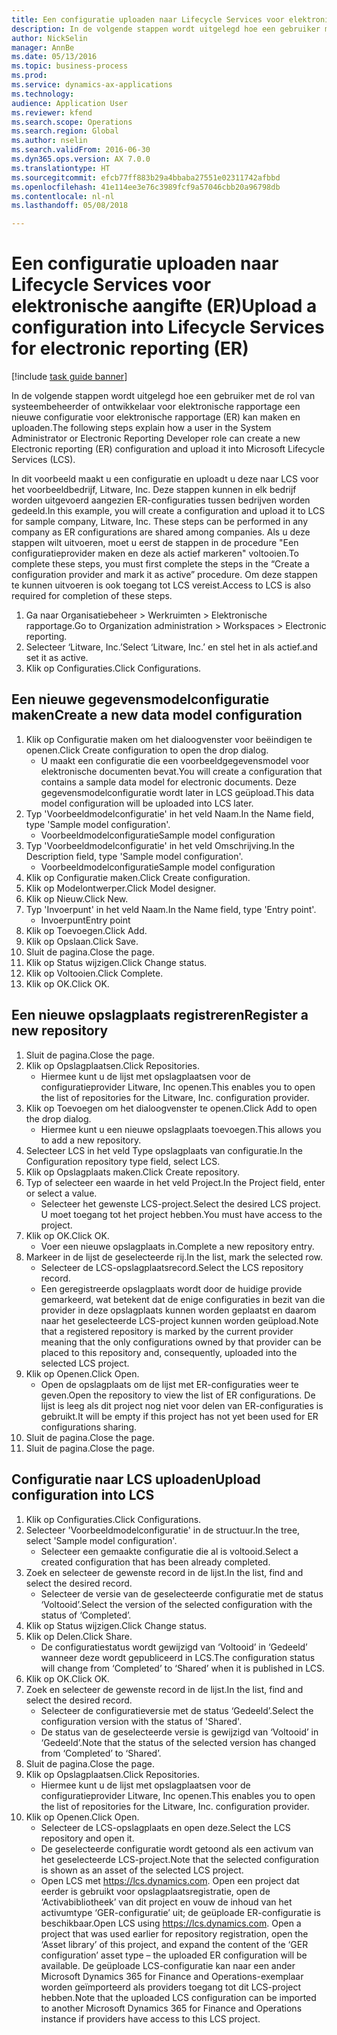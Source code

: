 ```yaml
--- 
title: Een configuratie uploaden naar Lifecycle Services voor elektronische aangifte (ER)
description: In de volgende stappen wordt uitgelegd hoe een gebruiker met de rol van systeembeheerder of ontwikkelaar voor elektronische rapportage een nieuwe configuratie voor elektronische rapportage (ER) kan maken en uploaden.
author: NickSelin
manager: AnnBe
ms.date: 05/13/2016
ms.topic: business-process
ms.prod: 
ms.service: dynamics-ax-applications
ms.technology: 
audience: Application User
ms.reviewer: kfend
ms.search.scope: Operations
ms.search.region: Global
ms.author: nselin
ms.search.validFrom: 2016-06-30
ms.dyn365.ops.version: AX 7.0.0
ms.translationtype: HT
ms.sourcegitcommit: efcb77ff883b29a4bbaba27551e02311742afbbd
ms.openlocfilehash: 41e114ee3e76c3989fcf9a57046cbb20a96798db
ms.contentlocale: nl-nl
ms.lasthandoff: 05/08/2018

---
```

# <a name="upload-a-configuration-into-lifecycle-services-for-electronic-reporting-er"></a><span data-ttu-id="33738-103">Een configuratie uploaden naar Lifecycle Services voor elektronische aangifte (ER)</span><span class="sxs-lookup"><span data-stu-id="33738-103">Upload a configuration into Lifecycle Services for electronic reporting (ER)</span></span>

[!include [task guide banner](../../includes/task-guide-banner.md)]

<span data-ttu-id="33738-104">In de volgende stappen wordt uitgelegd hoe een gebruiker met de rol van systeembeheerder of ontwikkelaar voor elektronische rapportage een nieuwe configuratie voor elektronische rapportage (ER) kan maken en uploaden.</span><span class="sxs-lookup"><span data-stu-id="33738-104">The following steps explain how a user in the System Administrator or Electronic Reporting Developer role can create a new Electronic reporting (ER) configuration and upload it into Microsoft Lifecycle Services (LCS).</span></span>

<span data-ttu-id="33738-105">In dit voorbeeld maakt u een configuratie en uploadt u deze naar LCS voor het voorbeeldbedrijf, Litware, Inc. Deze stappen kunnen in elk bedrijf worden uitgevoerd aangezien ER-configuraties tussen bedrijven worden gedeeld.</span><span class="sxs-lookup"><span data-stu-id="33738-105">In this example, you will create a configuration and upload it to LCS for sample company, Litware, Inc. These steps can be performed in any company as ER configurations are shared among companies.</span></span> <span data-ttu-id="33738-106">Als u deze stappen wilt uitvoeren, moet u eerst de stappen in de procedure "Een configuratieprovider maken en deze als actief markeren" voltooien.</span><span class="sxs-lookup"><span data-stu-id="33738-106">To complete these steps, you must first complete the steps in the “Create a configuration provider and mark it as active” procedure.</span></span> <span data-ttu-id="33738-107">Om deze stappen te kunnen uitvoeren is ook toegang tot LCS vereist.</span><span class="sxs-lookup"><span data-stu-id="33738-107">Access to LCS is also required for completion of these steps.</span></span>

1. <span data-ttu-id="33738-108">Ga naar Organisatiebeheer > Werkruimten > Elektronische rapportage.</span><span class="sxs-lookup"><span data-stu-id="33738-108">Go to Organization administration > Workspaces > Electronic reporting.</span></span>
2. <span data-ttu-id="33738-109">Selecteer ‘Litware, Inc.’</span><span class="sxs-lookup"><span data-stu-id="33738-109">Select ‘Litware, Inc.’</span></span> <span data-ttu-id="33738-110">en stel het in als actief.</span><span class="sxs-lookup"><span data-stu-id="33738-110">and set it as active.</span></span>
3. <span data-ttu-id="33738-111">Klik op Configuraties.</span><span class="sxs-lookup"><span data-stu-id="33738-111">Click Configurations.</span></span>

## <a name="create-a-new-data-model-configuration"></a><span data-ttu-id="33738-112">Een nieuwe gegevensmodelconfiguratie maken</span><span class="sxs-lookup"><span data-stu-id="33738-112">Create a new data model configuration</span></span>
1. <span data-ttu-id="33738-113">Klik op Configuratie maken om het dialoogvenster voor beëindigen te openen.</span><span class="sxs-lookup"><span data-stu-id="33738-113">Click Create configuration to open the drop dialog.</span></span>
    * <span data-ttu-id="33738-114">U maakt een configuratie die een voorbeeldgegevensmodel voor elektronische documenten bevat.</span><span class="sxs-lookup"><span data-stu-id="33738-114">You will create a configuration that contains a sample data model for electronic documents.</span></span> <span data-ttu-id="33738-115">Deze gegevensmodelconfiguratie wordt later in LCS geüpload.</span><span class="sxs-lookup"><span data-stu-id="33738-115">This data model configuration will be uploaded into LCS later.</span></span>  
2. <span data-ttu-id="33738-116">Typ 'Voorbeeldmodelconfiguratie' in het veld Naam.</span><span class="sxs-lookup"><span data-stu-id="33738-116">In the Name field, type 'Sample model configuration'.</span></span>
    * <span data-ttu-id="33738-117">Voorbeeldmodelconfiguratie</span><span class="sxs-lookup"><span data-stu-id="33738-117">Sample model configuration</span></span>  
3. <span data-ttu-id="33738-118">Typ 'Voorbeeldmodelconfiguratie' in het veld Omschrijving.</span><span class="sxs-lookup"><span data-stu-id="33738-118">In the Description field, type 'Sample model configuration'.</span></span>
    * <span data-ttu-id="33738-119">Voorbeeldmodelconfiguratie</span><span class="sxs-lookup"><span data-stu-id="33738-119">Sample model configuration</span></span>  
4. <span data-ttu-id="33738-120">Klik op Configuratie maken.</span><span class="sxs-lookup"><span data-stu-id="33738-120">Click Create configuration.</span></span>
5. <span data-ttu-id="33738-121">Klik op Modelontwerper.</span><span class="sxs-lookup"><span data-stu-id="33738-121">Click Model designer.</span></span>
6. <span data-ttu-id="33738-122">Klik op Nieuw.</span><span class="sxs-lookup"><span data-stu-id="33738-122">Click New.</span></span>
7. <span data-ttu-id="33738-123">Typ 'Invoerpunt' in het veld Naam.</span><span class="sxs-lookup"><span data-stu-id="33738-123">In the Name field, type 'Entry point'.</span></span>
    * <span data-ttu-id="33738-124">Invoerpunt</span><span class="sxs-lookup"><span data-stu-id="33738-124">Entry point</span></span>  
8. <span data-ttu-id="33738-125">Klik op Toevoegen.</span><span class="sxs-lookup"><span data-stu-id="33738-125">Click Add.</span></span>
9. <span data-ttu-id="33738-126">Klik op Opslaan.</span><span class="sxs-lookup"><span data-stu-id="33738-126">Click Save.</span></span>
10. <span data-ttu-id="33738-127">Sluit de pagina.</span><span class="sxs-lookup"><span data-stu-id="33738-127">Close the page.</span></span>
11. <span data-ttu-id="33738-128">Klik op Status wijzigen.</span><span class="sxs-lookup"><span data-stu-id="33738-128">Click Change status.</span></span>
12. <span data-ttu-id="33738-129">Klik op Voltooien.</span><span class="sxs-lookup"><span data-stu-id="33738-129">Click Complete.</span></span>
13. <span data-ttu-id="33738-130">Klik op OK.</span><span class="sxs-lookup"><span data-stu-id="33738-130">Click OK.</span></span>

## <a name="register-a-new--repository"></a><span data-ttu-id="33738-131">Een nieuwe opslagplaats registreren</span><span class="sxs-lookup"><span data-stu-id="33738-131">Register a new  repository</span></span>
1. <span data-ttu-id="33738-132">Sluit de pagina.</span><span class="sxs-lookup"><span data-stu-id="33738-132">Close the page.</span></span>
2. <span data-ttu-id="33738-133">Klik op Opslagplaatsen.</span><span class="sxs-lookup"><span data-stu-id="33738-133">Click Repositories.</span></span>
    * <span data-ttu-id="33738-134">Hiermee kunt u de lijst met opslagplaatsen voor de configuratieprovider Litware, Inc openen.</span><span class="sxs-lookup"><span data-stu-id="33738-134">This enables you to open the list of repositories for the Litware, Inc. configuration provider.</span></span>  
3. <span data-ttu-id="33738-135">Klik op Toevoegen om het dialoogvenster te openen.</span><span class="sxs-lookup"><span data-stu-id="33738-135">Click Add to open the drop dialog.</span></span>
    * <span data-ttu-id="33738-136">Hiermee kunt u een nieuwe opslagplaats toevoegen.</span><span class="sxs-lookup"><span data-stu-id="33738-136">This allows you to add a new repository.</span></span>  
4. <span data-ttu-id="33738-137">Selecteer LCS in het veld Type opslagplaats van configuratie.</span><span class="sxs-lookup"><span data-stu-id="33738-137">In the Configuration repository type field, select LCS.</span></span>
5. <span data-ttu-id="33738-138">Klik op Opslagplaats maken.</span><span class="sxs-lookup"><span data-stu-id="33738-138">Click Create repository.</span></span>
6. <span data-ttu-id="33738-139">Typ of selecteer een waarde in het veld Project.</span><span class="sxs-lookup"><span data-stu-id="33738-139">In the Project field, enter or select a value.</span></span>
    * <span data-ttu-id="33738-140">Selecteer het gewenste LCS-project.</span><span class="sxs-lookup"><span data-stu-id="33738-140">Select the desired LCS project.</span></span> <span data-ttu-id="33738-141">U moet toegang tot het project hebben.</span><span class="sxs-lookup"><span data-stu-id="33738-141">You must have access to the project.</span></span>  
7. <span data-ttu-id="33738-142">Klik op OK.</span><span class="sxs-lookup"><span data-stu-id="33738-142">Click OK.</span></span>
    * <span data-ttu-id="33738-143">Voer een nieuwe opslagplaats in.</span><span class="sxs-lookup"><span data-stu-id="33738-143">Complete a new repository entry.</span></span>  
8. <span data-ttu-id="33738-144">Markeer in de lijst de geselecteerde rij.</span><span class="sxs-lookup"><span data-stu-id="33738-144">In the list, mark the selected row.</span></span>
    * <span data-ttu-id="33738-145">Selecteer de LCS-opslagplaatsrecord.</span><span class="sxs-lookup"><span data-stu-id="33738-145">Select the LCS repository record.</span></span>  
    * <span data-ttu-id="33738-146">Een geregistreerde opslagplaats wordt door de huidige provide gemarkeerd, wat betekent dat de enige configuraties in bezit van die provider in deze opslagplaats kunnen worden geplaatst en daarom naar het geselecteerde LCS-project kunnen worden geüpload.</span><span class="sxs-lookup"><span data-stu-id="33738-146">Note that a registered repository is marked by the current provider meaning that the only configurations owned by that provider can be placed to this repository and, consequently, uploaded into the selected LCS project.</span></span>  
9. <span data-ttu-id="33738-147">Klik op Openen.</span><span class="sxs-lookup"><span data-stu-id="33738-147">Click Open.</span></span>
    * <span data-ttu-id="33738-148">Open de opslagplaats om de lijst met ER-configuraties weer te geven.</span><span class="sxs-lookup"><span data-stu-id="33738-148">Open the repository to view the list of ER configurations.</span></span> <span data-ttu-id="33738-149">De lijst is leeg als dit project nog niet voor delen van ER-configuraties is gebruikt.</span><span class="sxs-lookup"><span data-stu-id="33738-149">It will be empty if this project has not yet been used for ER configurations sharing.</span></span>  
10. <span data-ttu-id="33738-150">Sluit de pagina.</span><span class="sxs-lookup"><span data-stu-id="33738-150">Close the page.</span></span>
11. <span data-ttu-id="33738-151">Sluit de pagina.</span><span class="sxs-lookup"><span data-stu-id="33738-151">Close the page.</span></span>

## <a name="upload-configuration-into-lcs"></a><span data-ttu-id="33738-152">Configuratie naar LCS uploaden</span><span class="sxs-lookup"><span data-stu-id="33738-152">Upload configuration into LCS</span></span>
1. <span data-ttu-id="33738-153">Klik op Configuraties.</span><span class="sxs-lookup"><span data-stu-id="33738-153">Click Configurations.</span></span>
2. <span data-ttu-id="33738-154">Selecteer 'Voorbeeldmodelconfiguratie' in de structuur.</span><span class="sxs-lookup"><span data-stu-id="33738-154">In the tree, select 'Sample model configuration'.</span></span>
    * <span data-ttu-id="33738-155">Selecteer een gemaakte configuratie die al is voltooid.</span><span class="sxs-lookup"><span data-stu-id="33738-155">Select a created configuration that has been already completed.</span></span>  
3. <span data-ttu-id="33738-156">Zoek en selecteer de gewenste record in de lijst.</span><span class="sxs-lookup"><span data-stu-id="33738-156">In the list, find and select the desired record.</span></span>
    * <span data-ttu-id="33738-157">Selecteer de versie van de geselecteerde configuratie met de status ‘Voltooid’.</span><span class="sxs-lookup"><span data-stu-id="33738-157">Select the version of the selected configuration with the status of ‘Completed’.</span></span>  
4. <span data-ttu-id="33738-158">Klik op Status wijzigen.</span><span class="sxs-lookup"><span data-stu-id="33738-158">Click Change status.</span></span>
5. <span data-ttu-id="33738-159">Klik op Delen.</span><span class="sxs-lookup"><span data-stu-id="33738-159">Click Share.</span></span>
    * <span data-ttu-id="33738-160">De configuratiestatus wordt gewijzigd van ‘Voltooid’ in ‘Gedeeld’ wanneer deze wordt gepubliceerd in LCS.</span><span class="sxs-lookup"><span data-stu-id="33738-160">The configuration status will change from ‘Completed’ to ‘Shared’ when it is published in LCS.</span></span>  
6. <span data-ttu-id="33738-161">Klik op OK.</span><span class="sxs-lookup"><span data-stu-id="33738-161">Click OK.</span></span>
7. <span data-ttu-id="33738-162">Zoek en selecteer de gewenste record in de lijst.</span><span class="sxs-lookup"><span data-stu-id="33738-162">In the list, find and select the desired record.</span></span>
    * <span data-ttu-id="33738-163">Selecteer de configuratieversie met de status ‘Gedeeld’.</span><span class="sxs-lookup"><span data-stu-id="33738-163">Select the configuration version with the status of 'Shared'.</span></span>  
    * <span data-ttu-id="33738-164">De status van de geselecteerde versie is gewijzigd van ‘Voltooid’ in ‘Gedeeld’.</span><span class="sxs-lookup"><span data-stu-id="33738-164">Note that the status of the selected version has changed from ‘Completed’ to ‘Shared’.</span></span>  
8. <span data-ttu-id="33738-165">Sluit de pagina.</span><span class="sxs-lookup"><span data-stu-id="33738-165">Close the page.</span></span>
9. <span data-ttu-id="33738-166">Klik op Opslagplaatsen.</span><span class="sxs-lookup"><span data-stu-id="33738-166">Click Repositories.</span></span>
    * <span data-ttu-id="33738-167">Hiermee kunt u de lijst met opslagplaatsen voor de configuratieprovider Litware, Inc openen.</span><span class="sxs-lookup"><span data-stu-id="33738-167">This enables you to open the list of repositories for the Litware, Inc. configuration provider.</span></span>  
10. <span data-ttu-id="33738-168">Klik op Openen.</span><span class="sxs-lookup"><span data-stu-id="33738-168">Click Open.</span></span>
    * <span data-ttu-id="33738-169">Selecteer de LCS-opslagplaats en open deze.</span><span class="sxs-lookup"><span data-stu-id="33738-169">Select the LCS repository and open it.</span></span>  
    * <span data-ttu-id="33738-170">De geselecteerde configuratie wordt getoond als een activum van het geselecteerde LCS-project.</span><span class="sxs-lookup"><span data-stu-id="33738-170">Note that the selected configuration is shown as an asset of the selected LCS project.</span></span>  
    * <span data-ttu-id="33738-171">Open LCS met https://lcs.dynamics.com. Open een project dat eerder is gebruikt voor opslagplaatsregistratie, open de ‘Activabibliotheek’ van dit project en vouw de inhoud van het activumtype ‘GER-configuratie’ uit; de geüploade ER-configuratie is beschikbaar.</span><span class="sxs-lookup"><span data-stu-id="33738-171">Open LCS using https://lcs.dynamics.com. Open a project that was used earlier for repository registration, open the ‘Asset library’ of this project, and expand the content of the ‘GER configuration’ asset type – the uploaded ER configuration will be available.</span></span> <span data-ttu-id="33738-172">De geüploade LCS-configuratie kan naar een ander Microsoft Dynamics 365 for Finance and Operations-exemplaar worden geïmporteerd als providers toegang tot dit LCS-project hebben.</span><span class="sxs-lookup"><span data-stu-id="33738-172">Note that the uploaded LCS configuration can be imported to another Microsoft Dynamics 365 for Finance and Operations instance if providers have access to this LCS project.</span></span>  


